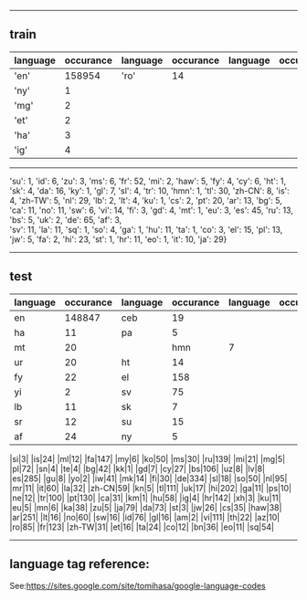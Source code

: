 
****
## train

|language|occurance|language|occurance|language|occurance|language|occurance|   
|--------|---------|--------|---------|--------|---------|--------|---------|
|'en'    | 158954  |'ro'    | 14  |   
|'ny'    |      1  |   
|'mg'    |      2  |   
|'et'    |      2  |
|'ha'    |      3  |
|'ig'    |      4  |

****





'su': 1, 
'id': 6, 
'zu': 3, 
'ms': 6, 
'fr': 52, 
'mi': 2, 
'haw': 5, 
'fy': 4, 
'cy': 6, 
'ht': 1, 
'sk': 4, 
'da': 16, 
'ky': 1, 
'gl': 7, 
'sl': 4, 
'tr': 10, 
'hmn': 1, 
'tl': 30, 
'zh-CN': 8, 
'is': 4, 
'zh-TW': 5, 
'nl': 29, 
'lb': 2, 
'lt': 4, 
'ku': 1, 
'cs': 2, 
'pt': 20, 
'ar': 13, 
'bg': 5, 
'ca': 11, 
'no': 11, 
'sw': 6, 
'vi': 14, 
'fi': 3, 
'gd': 4, 
'mt': 1, 
'eu': 3, 
'es': 45, 
'ru': 13, 
'bs': 5, 
'uk': 2, 
'de': 65, 
'af': 3,  
'sv': 11, 
'la': 11, 
'sq': 1, 
'so': 4, 
'ga': 1, 
'hu': 11, 
'ta': 1, 
'co': 3, 
'el': 15, 
'pl': 13, 
'jw': 5, 
'fa': 2, 
'hi': 23, 
'st': 1, 
'hr': 11, 
'eo': 1, 
'it': 10, 
'ja': 29}

****
## test

|language|occurance|language|occurance|language|occurance|language|occurance|
|--------|---------|--------|---------|--------|---------|--------|---------|
|en|148847|ceb|19|
|ha|11|pa|5|
|mt|20||hmn|7|
|ur|20|ht|14|
|fy|22|el|158|
|yi|2|sv|75|
|lb|11|sk|7|
|sr|12|su|15|
|af|24|ny|5|


|si|3|
|is|24|
|ml|12|
|fa|147|
|my|6|
|ko|50|
|ms|30|
|ru|139|
|mi|21|
|mg|5|
|pl|72|
|sn|4|
|te|4|
|bg|42|
|kk|1|
|gd|7|
|cy|27|
|bs|106|
|uz|8|
|lv|8|
|es|285|
|gu|8|
|yo|2|
|iw|41|
|mk|14|
|fi|30|
|de|334|
|sl|18|
|so|50|
|nl|95|
|mr|11|
|it|60|
|la|32|
|zh-CN|59|
|kn|5|
|tl|111|
|uk|17|
|hi|202|
|ga|11|
|ps|10|
|ne|12|
|tr|100|
|pt|130|
|ca|31|
|km|1|
|hu|58|
|ig|4|
|hr|142|
|xh|3|
|ku|11|
|eu|5|
|mn|6|
|ka|38|
|zu|5|
|ja|79|
|da|73|
|st|3|
|jw|26|
|cs|35|
|haw|38|
|ar|251|
|lt|16|
|no|60|
|sw|16|
|id|76|
|gl|16|
|am|2|
|vi|111|
|th|22|
|az|10|
|ro|85|
|fr|123|
|zh-TW|31|
|et|16|
|ta|24|
|co|12|
|bn|36|
|eo|11|
|sq|54|

****





## language tag reference:
See:https://sites.google.com/site/tomihasa/google-language-codes  


